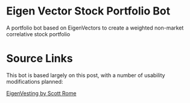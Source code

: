 # Eigen Vector Stock Portfolio Bot
A portfolio bot based on EigenVectors to create a weighted non-market correlative stock portfolio


# Source Links

This bot is based largely on this post, with a number of usability modifications planned:

[EigenVesting by Scott Rome ](https://srome.github.io/Eigenvesting-I-Linear-Algebra-Can-Help-You-Choose-Your-Stock-Portfolio)



